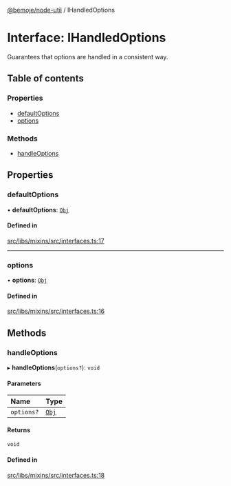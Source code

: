 [@bemoje/node-util](/docs/index.md) / IHandledOptions

# Interface: IHandledOptions

Guarantees that options are handled in a consistent way.

## Table of contents

### Properties

- [defaultOptions](/docs/interfaces/IHandledOptions.md#defaultoptions)
- [options](/docs/interfaces/IHandledOptions.md#options)

### Methods

- [handleOptions](/docs/interfaces/IHandledOptions.md#handleoptions)

## Properties

### defaultOptions

• **defaultOptions**: [`Obj`](/docs/index.md#obj)

#### Defined in

[src/libs/mixins/src/interfaces.ts:17](https://github.com/bemoje/bemoje-node-util/blob/e2587a1/src/libs/mixins/src/interfaces.ts#L17)

___

### options

• **options**: [`Obj`](/docs/index.md#obj)

#### Defined in

[src/libs/mixins/src/interfaces.ts:16](https://github.com/bemoje/bemoje-node-util/blob/e2587a1/src/libs/mixins/src/interfaces.ts#L16)

## Methods

### handleOptions

▸ **handleOptions**(`options?`): `void`

#### Parameters

| Name | Type |
| :------ | :------ |
| `options?` | [`Obj`](/docs/index.md#obj) |

#### Returns

`void`

#### Defined in

[src/libs/mixins/src/interfaces.ts:18](https://github.com/bemoje/bemoje-node-util/blob/e2587a1/src/libs/mixins/src/interfaces.ts#L18)

